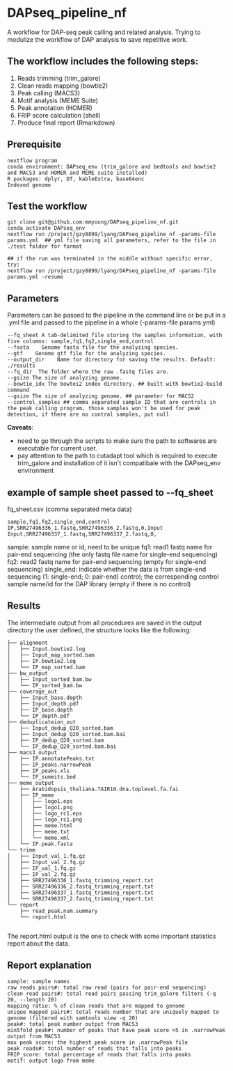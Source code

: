 # DAPseq_pipeline_nf
A workflow for DAP-seq peak calling and related analysis.
Trying to modulize the workflow of DAP analysis to save repetitive work.

## The workflow includes the following steps:
1. Reads trimming (trim_galore)
2. Clean reads mapping (bowtie2)
1. Peak calling (MACS3)
2. Motif analysis (MEME Suite)
3. Peak annotation (HOMER)
4. FRIP score calculation (shell)
5. Produce final report (Rmarkdown)

## Prerequisite
```
nextflow program
conda environment: DAPseq_env (trim_galore and bedtools and bowtie2 and MACS3 and HOMER and MEME suite installed)
R packages: dplyr, DT, kableExtra, base64enc
Indexed genome

```

## Test the workflow
```
git clone git@github.com:mmyoung/DAPseq_pipeline_nf.git
conda activate DAPseq_env
nextflow run /project/gzy8899/lyang/DAPseq_pipeline_nf -params-file params.yml  ## yml file saving all parameters, refer to the file in ./test folder for format

## if the run was terminated in the middle without specific error, try:
nextflow run /project/gzy8899/lyang/DAPseq_pipeline_nf -params-file params.yml -resume
```

## Parameters

Parameters can be passed to the pipeline in the command line or be put in a .yml file and passed to the pipeline in a whole (-params-file params.yml)
```
--fq_sheet A tab-delimited file storing the samples information, with five columns: sample,fq1,fq2,single_end,control
--fasta    Genome fasta file for the analyzing species.
--gtf    Genome gtf file for the analyzing species.
--output_dir    Name for directory for saving the results. Default: ./results
--fq_dir  The folder where the raw .fastq files are.
--gsize The size of analyzing genome.
--bowtie_idx The bowtei2 index directory. ## built with bowtie2-build command
--gsize The size of analyzing genome. ## parameter for MACS2
--control_samples ## comma separated sample ID that are controls in the peak calling program, those samples won't be used for peak detection, if there are no contral samples, put null

```

**Caveats**:
* need to go through the scripts to make sure the path to softwares are executable for current user.
* pay attention to the path to cutadapt tool which is required to execute trim_galore and installation of it isn't compatibale with the DAPseq_env environment

## example of sample sheet passed to --fq_sheet
fq_sheet.csv (comma separated meta data)
```
sample,fq1,fq2,single_end,control
IP,SRR27496336_1.fastq,SRR27496336_2.fastq,0,Input
Input,SRR27496337_1.fastq,SRR27496337_2.fastq,0,
```
sample: sample name or id, need to be unique
fq1: read1 fastq name for pair-end sequencing (the only fastq file name for single-end sequencing)
fq2: read2 fastq name for pair-end sequencing (empty for single-end sequencing)
single_end: indicate whether the data is from single-end sequencing (1: single-end; 0: pair-end)
control; the corresponding control sample name/id for the DAP library (empty if there is no control)

## Results 
The intermediate output from all procedures are saved in the output directory the user defined, the structure looks like the following:

```
├── alignment
│   ├── Input.bowtie2.log
│   ├── Input_map_sorted.bam
│   ├── IP.bowtie2.log
│   └── IP_map_sorted.bam
├── bw_output
│   ├── Input_sorted_bam.bw
│   └── IP_sorted_bam.bw
├── coverage_out
│   ├── Input_base.depth
│   ├── Input_depth.pdf
│   ├── IP_base.depth
│   └── IP_depth.pdf
├── deduplicateion_out
│   ├── Input_dedup_Q20_sorted.bam
│   ├── Input_dedup_Q20_sorted.bam.bai
│   ├── IP_dedup_Q20_sorted.bam
│   └── IP_dedup_Q20_sorted.bam.bai
├── macs3_output
│   ├── IP.annotatePeaks.txt
│   ├── IP_peaks.narrowPeak
│   ├── IP_peaks.xls
│   └── IP_summits.bed
├── meme_output
│   ├── Arabidopsis_thaliana.TAIR10.dna.toplevel.fa.fai
│   ├── IP_meme
│   │   ├── logo1.eps
│   │   ├── logo1.png
│   │   ├── logo_rc1.eps
│   │   ├── logo_rc1.png
│   │   ├── meme.html
│   │   ├── meme.txt
│   │   └── meme.xml
│   └── IP.peak.fasta
└── trimm
│   ├── Input_val_1.fq.gz
│   ├── Input_val_2.fq.gz
│   ├── IP_val_1.fq.gz
│   ├── IP_val_2.fq.gz
│   ├── SRR27496336_1.fastq_trimming_report.txt
│   ├── SRR27496336_2.fastq_trimming_report.txt
│   ├── SRR27496337_1.fastq_trimming_report.txt
│   └── SRR27496337_2.fastq_trimming_report.txt
└── report
    ├── read_peak.num.summary
    └── report.html
    
```
The report.html output is the one to check with some important statistics report about the data.

## Report explanation
```
sample: sample names
raw reads pairs#: total raw read (pairs for pair-end sequencing)
clean read pairs#: total read pairs passing trim_galore filters (-q 20, --length 20)
mapping ratio: % of clean reads that are mapped to genome
unique mapped pairs#: total reads number that are uniquely mapped to genome (filtered with samtools view -q 20)
peak#: total peak number output from MACS3
min5fold peak#: number of peaks that have peak score >5 in .narrowPeak output from MACS3
max peak score: the highest peak score in .narrowPeak file
peak reads#: totol number of reads that falls into peaks
FRIP_score: total percentage of reads that falls into peaks
motif: output logo from meme
```

